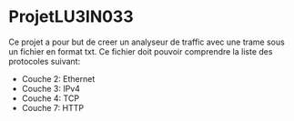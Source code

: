 # ProjetLU3IN033

Ce projet a pour but de creer un analyseur de traffic avec une trame sous un fichier en format txt.
Ce fichier doit pouvoir comprendre la liste des protocoles suivant:
- Couche 2: Ethernet
- Couche 3: IPv4
- Couche 4: TCP
- Couche 7: HTTP

